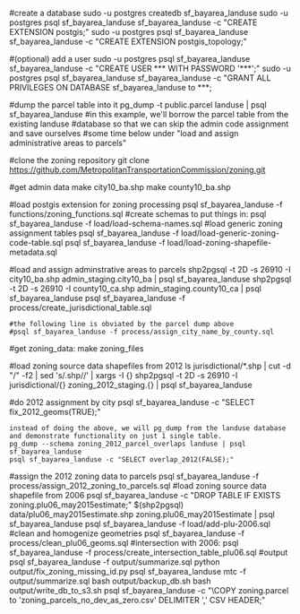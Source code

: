#create a database
sudo -u postgres createdb sf_bayarea_landuse
sudo -u postgres psql sf_bayarea_landuse sf_bayarea_landuse -c "CREATE EXTENSION postgis;"
sudo -u postgres psql sf_bayarea_landuse sf_bayarea_landuse -c "CREATE EXTENSION postgis_topology;"

#(optional) add a user 
sudo -u postgres psql sf_bayarea_landuse sf_bayarea_landuse -c "CREATE USER *** WITH PASSWORD '***';"
sudo -u postgres psql sf_bayarea_landuse sf_bayarea_landuse -c "GRANT ALL PRIVILEGES ON DATABASE sf_bayarea_landuse to ***;

#dump the parcel table into it
pg_dump -t public.parcel landuse | psql sf_bayarea_landuse
#in this example, we'll borrow the parcel table from the existing landuse
#database so that we can skip the admin code assignment and save ourselves 
#some time below under "load and assign administrative areas to parcels"

#clone the zoning repository
git clone https://github.com/MetropolitanTransportationCommission/zoning.git

#get admin data
make city10_ba.shp
make county10_ba.shp

#load postgis extension for zoning processing
    psql sf_bayarea_landuse -f functions/zoning_functions.sql 
#create schemas to put things in:
    psql sf_bayarea_landuse -f load/load-schema-names.sql
#load generic zoning assignment tables
    psql sf_bayarea_landuse -f load/load-generic-zoning-code-table.sql
    psql sf_bayarea_landuse -f load/load-zoning-shapefile-metadata.sql

#load and assign adminstrative areas to parcels
    shp2pgsql -t 2D -s 26910 -I city10_ba.shp admin_staging.city10_ba | psql sf_bayarea_landuse
    shp2pgsql -t 2D -s 26910 -I county10_ca.shp admin_staging.county10_ca | psql sf_bayarea_landuse
    psql sf_bayarea_landuse -f process/create_jurisdictional_table.sql

    #the following line is obviated by the parcel dump above
    #psql sf_bayarea_landuse -f process/assign_city_name_by_county.sql

#get zoning_data:
    make zoning_files

#load zoning source data shapefiles from 2012
    ls jurisdictional/*.shp | cut -d "/" -f2 | sed 's/.shp//' | xargs -I {} shp2pgsql -t 2D -s 26910 -I jurisdictional/{} zoning_2012_staging.{} | psql sf_bayarea_landuse


#do 2012 assignment by city
    psql sf_bayarea_landuse -c "SELECT fix_2012_geoms(TRUE);"

<!--     psql sf_bayarea_landuse -c "DROP SCHEMA IF EXISTS zoning_2012_parcel_overlaps CASCADE;"
    psql sf_bayarea_landuse -c "CREATE SCHEMA zoning_2012_parcel_overlaps;"
    psql sf_bayarea_landuse -c "SELECT overlap_2012(TRUE);" -->
    instead of doing the above, we will pg_dump from the landuse database and demonstrate functionality on just 1 single table. 
    pg_dump --schema zoning_2012_parcel_overlaps landuse | psql sf_bayarea_landuse
    psql sf_bayarea_landuse -c "SELECT overlap_2012(FALSE);"

#assign the 2012 zoning data to parcels
    psql sf_bayarea_landuse -f process/assign_2012_zoning_to_parcels.sql
#load zoning source data shapefile from 2006
    psql sf_bayarea_landuse -c "DROP TABLE IF EXISTS zoning.plu06_may2015estimate;"
    $(shp2pgsql) data/plu06_may2015estimate.shp zoning.plu06_may2015estimate | psql sf_bayarea_landuse
    psql sf_bayarea_landuse -f load/add-plu-2006.sql
#clean and homogenize geometries
    psql sf_bayarea_landuse -f process/clean_plu06_geoms.sql
#intersection with 2006:
    psql sf_bayarea_landuse -f process/create_intersection_table_plu06.sql
#output         
    psql sf_bayarea_landuse -f output/summarize.sql
    python output/fix_zoning_missing_id.py
    psql sf_bayarea_landuse mtc -f output/summarize.sql
    bash output/backup_db.sh
    bash output/write_db_to_s3.sh
    psql sf_bayarea_landuse -c "\COPY zoning.parcel to 'zoning_parcels_no_dev_as_zero.csv' DELIMITER ',' CSV HEADER;"

